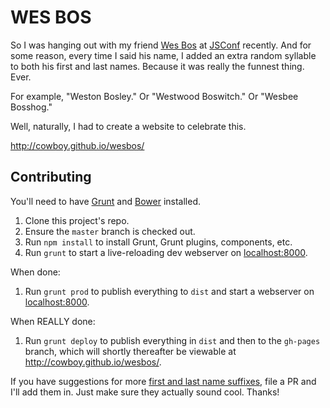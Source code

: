 # WES BOS

So I was hanging out with my friend [Wes Bos](http://wesbos.com/) at [JSConf](http://2013.jsconf.us/) recently. And for some reason, every time I said his name, I added an extra random syllable to both his first and last names. Because it was really the funnest thing. Ever.

For example, "Weston Bosley." Or "Westwood Boswitch." Or "Wesbee Bosshog."

Well, naturally, I had to create a website to celebrate this.

<http://cowboy.github.io/wesbos/>

## Contributing

You'll need to have [Grunt](http://gruntjs.com/) and [Bower](http://bower.io/) installed.

1. Clone this project's repo.
1. Ensure the `master` branch is checked out.
1. Run `npm install` to install Grunt, Grunt plugins, components, etc.
1. Run `grunt` to start a live-reloading dev webserver on [localhost:8000](http://localhost:8000/).

When done:

1. Run `grunt prod` to publish everything to `dist` and start a webserver on [localhost:8000](http://localhost:8000/).

When REALLY done:

1. Run `grunt deploy` to publish everything in `dist` and then to the `gh-pages` branch, which will shortly thereafter be viewable at <http://cowboy.github.io/wesbos/>.

If you have suggestions for more [first and last name suffixes](https://github.com/cowboy/wesbos/blob/master/config/config.json), file a PR and I'll add them in. Just make sure they actually sound cool. Thanks!
